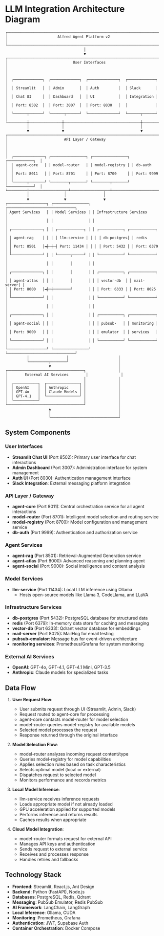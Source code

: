 # LLM Integration Architecture Diagram

```
┌───────────────────────────────────────────────────────────────────────┐
│                       Alfred Agent Platform v2                         │
└───────────────────────────────────────────────────────────────────────┘
                                    │
                                    ▼
┌───────────────────────────────────────────────────────────────────────┐
│                              User Interfaces                           │
│                                                                       │
│  ┌─────────────┐  ┌─────────────┐  ┌──────────────┐  ┌─────────────┐  │
│  │ Streamlit   │  │ Admin       │  │ Auth         │  │ Slack       │  │
│  │ Chat UI     │  │ Dashboard   │  │ UI           │  │ Integration │  │
│  │ Port: 8502  │  │ Port: 3007  │  │ Port: 8030   │  │             │  │
│  └──────┬──────┘  └──────┬──────┘  └──────────────┘  └──────┬──────┘  │
└─────────┼───────────────┼───────────────────────────────────┼─────────┘
          │               │                                   │
          ▼               ▼                                   ▼
┌─────────────────────────────────────────────────────────────────────────┐
│                          API Layer / Gateway                             │
│                                                                         │
│  ┌──────────────┐ ┌────────────────┐ ┌────────────────┐ ┌────────────┐  │
│  │ agent-core   │ │ model-router   │ │ model-registry │ │ db-auth    │  │
│  │ Port: 8011   │ │ Port: 8701     │ │ Port: 8700     │ │ Port: 9999 │  │
│  └──────┬───────┘ └────────┬───────┘ └────────┬───────┘ └────────────┘  │
└─────────┼────────────────┬─┴───────────────┬──┴─────────────────────────┘
          │                │                 │
          ▼                ▼                 ▼
┌──────────────────┐ ┌────────────────┐ ┌───────────────────────────────┐
│ Agent Services   │ │ Model Services │ │ Infrastructure Services        │
│                  │ │                │ │                               │
│ ┌──────────────┐ │ │ ┌────────────┐ │ │ ┌───────────┐ ┌────────────┐ │
│ │ agent-rag    │ │ │ │ llm-service │ │ │ │ db-postgres│ │ redis      │ │
│ │ Port: 8501   │◄┼─┼─┤ Port: 11434 │ │ │ │ Port: 5432 │ │ Port: 6379 │ │
│ └──────────────┘ │ │ └──────┬─────┘ │ │ └───────────┘ └────────────┘ │
│                  │ │        │       │ │                               │
│ ┌──────────────┐ │ │        │       │ │ ┌───────────┐ ┌────────────┐ │
│ │ agent-atlas  │ │ │        │       │ │ │ vector-db  │ │ mail-server│ │
│ │ Port: 8000   │◄┼─┼────────┘       │ │ │ Port: 6333 │ │ Port: 8025 │ │
│ └──────────────┘ │ │                │ │ └───────────┘ └────────────┘ │
│                  │ │                │ │                               │
│ ┌──────────────┐ │ │                │ │ ┌───────────┐ ┌────────────┐ │
│ │ agent-social │ │ │                │ │ │ pubsub-   │ │ monitoring │ │
│ │ Port: 9000   │ │ │                │ │ │ emulator  │ │ services   │ │
│ └──────────────┘ │ │                │ │ └───────────┘ └────────────┘ │
└──────────────────┘ └────────────────┘ └───────────────────────────────┘
          │                 │                       │
          └─────────┬───────┘                       │
                    ▼                               │
┌───────────────────────────────────┐               │
│        External AI Services        │               │
│                                   │               │
│  ┌───────────┐  ┌───────────────┐ │               │
│  │ OpenAI    │  │ Anthropic     │ │               │
│  │ GPT-4o    │  │ Claude Models │ │               │
│  │ GPT-4.1   │  └───────────────┘ │               │
│  └───────────┘                    │               │
└───────────────────────────────────┘               │
                    ▲                               │
                    │                               │
                    └───────────────────────────────┘
```

## System Components

### User Interfaces
- **Streamlit Chat UI** (Port 8502): Primary user interface for chat interactions
- **Admin Dashboard** (Port 3007): Administration interface for system management
- **Auth UI** (Port 8030): Authentication management interface
- **Slack Integration**: External messaging platform integration

### API Layer / Gateway
- **agent-core** (Port 8011): Central orchestration service for all agent interactions
- **model-router** (Port 8701): Intelligent model selection and routing service
- **model-registry** (Port 8700): Model configuration and management service
- **db-auth** (Port 9999): Authentication and authorization service

### Agent Services
- **agent-rag** (Port 8501): Retrieval-Augmented Generation service
- **agent-atlas** (Port 8000): Advanced reasoning and planning agent
- **agent-social** (Port 9000): Social intelligence and content analysis

### Model Services
- **llm-service** (Port 11434): Local LLM inference using Ollama
  - Hosts open-source models like Llama 3, CodeLlama, and LLaVA

### Infrastructure Services
- **db-postgres** (Port 5432): PostgreSQL database for structured data
- **redis** (Port 6379): In-memory data store for caching and messaging
- **vector-db** (Port 6333): Qdrant vector database for embeddings
- **mail-server** (Port 8025): MailHog for email testing
- **pubsub-emulator**: Message bus for event-driven architecture
- **monitoring services**: Prometheus/Grafana for system monitoring

### External AI Services
- **OpenAI**: GPT-4o, GPT-4.1, GPT-4.1 Mini, GPT-3.5
- **Anthropic**: Claude models for specialized tasks

## Data Flow

1. **User Request Flow**:
   - User submits request through UI (Streamlit, Admin, Slack)
   - Request routed to agent-core for processing
   - agent-core contacts model-router for model selection
   - model-router queries model-registry for available models
   - Selected model processes the request
   - Response returned through the original interface

2. **Model Selection Flow**:
   - model-router analyzes incoming request content/type
   - Queries model-registry for model capabilities
   - Applies selection rules based on task characteristics
   - Selects optimal model (local or external)
   - Dispatches request to selected model
   - Monitors performance and records metrics

3. **Local Model Inference**:
   - llm-service receives inference requests
   - Loads appropriate model if not already loaded
   - GPU acceleration applied for supported models
   - Performs inference and returns results
   - Caches results when appropriate

4. **Cloud Model Integration**:
   - model-router formats request for external API
   - Manages API keys and authentication
   - Sends request to external service
   - Receives and processes response
   - Handles retries and fallbacks

## Technology Stack

- **Frontend**: Streamlit, React.js, Ant Design
- **Backend**: Python (FastAPI), Node.js
- **Databases**: PostgreSQL, Redis, Qdrant
- **Messaging**: PubSub Emulator, Redis PubSub
- **AI Framework**: LangChain, LangGraph
- **Local Inference**: Ollama, CUDA
- **Monitoring**: Prometheus, Grafana
- **Authentication**: JWT, Supabase Auth
- **Container Orchestration**: Docker Compose
